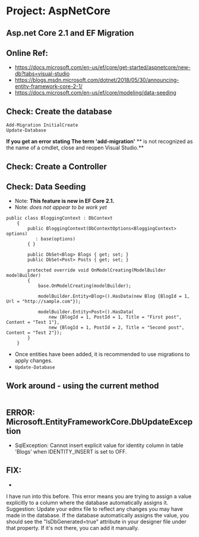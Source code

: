 # Project: AspNetCore
## Asp.net Core 2.1 and EF Migration
## Online Ref: 
* https://docs.microsoft.com/en-us/ef/core/get-started/aspnetcore/new-db?tabs=visual-studio
* https://blogs.msdn.microsoft.com/dotnet/2018/05/30/announcing-entity-framework-core-2-1/
* https://docs.microsoft.com/en-us/ef/core/modeling/data-seeding

## Check: Create the database
```
Add-Migration InitialCreate
Update-Database 
```
**If you get an error stating The term 'add-migration'** 
** is not recognized as the name of a cmdlet, close and reopen Visual Studio.**

## Check: Create a Controller

## Check: Data Seeding
* Note: **This feature is new in EF Core 2.1.**
* Note: *does not appear to be work yet*
```
public class BloggingContext : DbContext
    {
        public BloggingContext(DbContextOptions<BloggingContext> options)
           : base(options)
        { }

        public DbSet<Blog> Blogs { get; set; }
        public DbSet<Post> Posts { get; set; }

        protected override void OnModelCreating(ModelBuilder modelBuilder)
        {
            base.OnModelCreating(modelBuilder);

			modelBuilder.Entity<Blog>().HasData(new Blog {BlogId = 1, Url = "http://sample.com"});

			modelBuilder.Entity<Post>().HasData(
				new {BlogId = 1, PostId = 1, Title = "First post", Content = "Test 1"},
				new {BlogId = 1, PostId = 2, Title = "Second post", Content = "Test 2"});
        }
    }
```
* Once entities have been added, it is recommended to use migrations to apply changes.
* ``` Update-Database ```
## Work around - using the current method
```

```
## ERROR: Microsoft.EntityFrameworkCore.DbUpdateException
* SqlException: Cannot insert explicit value for identity column in table 'Blogs' when IDENTITY_INSERT is set to OFF.
## FIX:
* ```
I have run into this before. This error means you are trying to assign a value explicitly to a column where the database automatically assigns it.
Suggestion: Update your edmx file to reflect any changes you may have made in the database. If the database automatically assigns the value, you should see the "IsDbGenerated=true" attribute in your designer file under that property. If it's not there, you can add it manually.
```